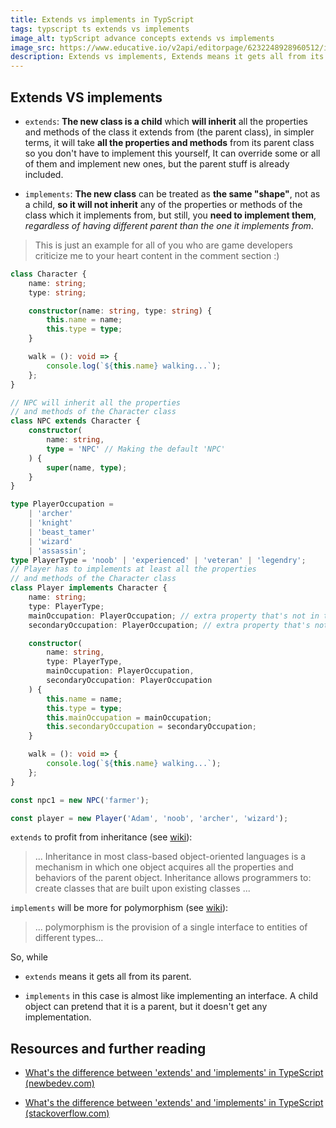```yaml
---
title: Extends vs implements in TypScript
tags: typscript ts extends vs implements
image_alt: typScript advance concepts extends vs implements
image_src: https://www.educative.io/v2api/editorpage/6232248928960512/image/6474120549105664
description: Extends vs implements, Extends means it gets all from its parent. implements, in this case, is almost like implementing an interface, A child object can pretend that it is a parent, but it doesn't get any implementation
---
```


## Extends VS implements

- `extends`: **The new class is a child** which **will inherit** all the properties and methods of the class it extends from (the parent class), in simpler terms, it will take **all the properties and methods** from its parent class so you don't have to implement this yourself, It can override some or all of them and implement new ones, but the parent stuff is already included.

- `implements`: **The new class** can be treated as **the same "shape"**, not as a child, **so it will not inherit** any of the properties or methods of the class which it implements from, but still, you **need to implement them**, _regardless of having different parent than the one it implements from_.

> This is just an example for all of you who are game developers criticize me to your heart content in the comment section :)

```ts
class Character {
	name: string;
	type: string;

	constructor(name: string, type: string) {
		this.name = name;
		this.type = type;
	}

	walk = (): void => {
		console.log(`${this.name} walking...`);
	};
}

// NPC will inherit all the properties
// and methods of the Character class
class NPC extends Character {
	constructor(
		name: string,
		type = 'NPC' // Making the default 'NPC'
	) {
		super(name, type);
	}
}

type PlayerOccupation =
	| 'archer'
	| 'knight'
	| 'beast_tamer'
	| 'wizard'
	| 'assassin';
type PlayerType = 'noob' | 'experienced' | 'veteran' | 'legendry';
// Player has to implements at least all the properties
// and methods of the Character class
class Player implements Character {
	name: string;
	type: PlayerType;
	mainOccupation: PlayerOccupation; // extra property that's not in the Character class
	secondaryOccupation: PlayerOccupation; // extra property that's not in the Character class

	constructor(
		name: string,
		type: PlayerType,
		mainOccupation: PlayerOccupation,
		secondaryOccupation: PlayerOccupation
	) {
		this.name = name;
		this.type = type;
		this.mainOccupation = mainOccupation;
		this.secondaryOccupation = secondaryOccupation;
	}

	walk = (): void => {
		console.log(`${this.name} walking...`);
	};
}

const npc1 = new NPC('farmer');

const player = new Player('Adam', 'noob', 'archer', 'wizard');
```

`extends` to profit from inheritance (see [wiki](<https://en.wikipedia.org/wiki/Inheritance_(object-oriented_programming)>)):

> ... Inheritance in most class-based object-oriented languages is a mechanism in which one object acquires all the properties and behaviors of the parent object. Inheritance allows programmers to: create classes that are built upon existing classes ...

`implements` will be more for polymorphism (see [wiki](<https://en.wikipedia.org/wiki/Polymorphism_(computer_science)>)):

> ... polymorphism is the provision of a single interface to entities of different types...

So, while

- `extends` means it gets all from its parent.

- `implements` in this case is almost like implementing an interface. A child object can pretend that it is a parent, but it doesn't get any implementation.

## Resources and further reading

- [What's the difference between 'extends' and 'implements' in TypeScript (newbedev.com)](https://newbedev.com/what-s-the-difference-between-extends-and-implements-in-typescript)

- [What's the difference between 'extends' and 'implements' in TypeScript (stackoverflow.com)](https://stackoverflow.com/questions/38834625/whats-the-difference-between-extends-and-implements-in-typescript)
